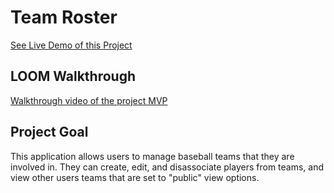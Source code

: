 # Team Roster

[See Live Demo of this Project](https://cb-team-roster.netlify.app/)

## LOOM Walkthrough

[Walkthrough video of the project MVP](https://www.loom.com/share/6e17a9c563444f428c9e85fa2c819c4c)

## Project Goal

This application allows users to manage baseball teams that they are involved in. They can create, edit, and disassociate players from teams, and view other users teams that are set to "public" view options. 
